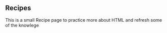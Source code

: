 
## Recipes

This is a small Recipe page to practice more about HTML and refresh some of the knowlege
